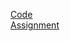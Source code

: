 [Code](https://github.com/Nagarakshith1/F1Tenth/tree/gh-pages/lab4)\
[Assignment](https://f1tenth.org/learn.html)